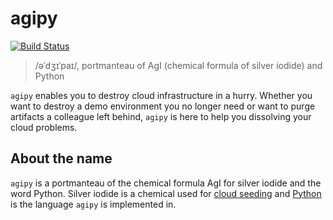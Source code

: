 # agipy

[![Build Status](https://travis-ci.org/shimst3r/agipy.svg?branch=master)](https://travis-ci.org/shimst3r/agipy)

> /əˈdʒɪˈpaɪ/, portmanteau of AgI (chemical formula of silver iodide) and Python

`agipy` enables you to destroy cloud infrastructure in a hurry. Whether you want to destroy a demo
environment you no longer need or want to purge artifacts a colleague left behind, `agipy` is here
to help you dissolving your cloud problems.

## About the name

`agipy` is a portmanteau of the chemical formula AgI for silver iodide and the word Python. Silver
iodide is a chemical used for [cloud seeding](https://en.wikipedia.org/wiki/Cloud_seeding#Methodology)
and [Python](https://www.python.org/) is the language `agipy` is implemented in.
